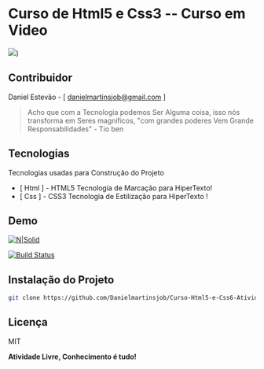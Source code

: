 


# Curso de Html5 e Css3 -- Curso em Video

[![](https://www.cursoemvideo.com/wp-content/uploads/2021/10/cursoemvideo.png)](https://youtube.com/playlist?list=PLHz_AreHm4dlUpEXkY1AyVLQGcpSgVF8s&si=L2xRbuFZVKgwjXmW))

## Contribuidor
Daniel Estevão - [ danielmartinsjob@gmail.com ]

> Acho que com a Tecnologia podemos Ser
> Alguma coisa, isso nós transforma em 
> Seres magnificos, "com grandes poderes
> Vem Grande Responsabilidades" - Tio ben


## Tecnologias

Tecnologias usadas para Construção do Projeto

- [ Html ] - HTML5 Tecnologia de Marcação para HiperTexto!
- [ Css ] -  CSS3 Tecnologia de Estilização para HiperTexto !

## Demo
[![N|Solid](https://www.stellium.com/wp-content/uploads/2019/06/icon-demo.png)](https://pooninja.github.io/Curso-Html5-e-Css6-Atividade-001/)

[![Build Status](https://travis-ci.org/joemccann/dillinger.svg?branch=master)](https://travis-ci.org/joemccann/dillinger)



## Instalação do Projeto

```sh
git clone https://github.com/Danielmartinsjob/Curso-Html5-e-Css6-Atividade-001
```

## Licença

MIT

**Atividade Livre, Conhecimento é tudo!**
